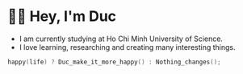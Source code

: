 # 👋🏼 Hey, I'm Duc

* I am currently studying at Ho Chi Minh University of Science.
* I love learning, researching and creating many interesting things.

```cpp
happy(life) ? Duc_make_it_more_happy() : Nothing_changes();
```

<!--
<h3 align="left">Languages and Tools:</h3>
<p align="left">
  <img src="https://raw.githubusercontent.com/devicons/devicon/master/icons/python/python-original.svg" alt="python" width="40" height="40"/> 
  <img src="https://raw.githubusercontent.com/devicons/devicon/master/icons/cplusplus/cplusplus-original.svg" alt="cplusplus" width="40" height="40"/> 
  <img src="https://raw.githubusercontent.com/devicons/devicon/master/icons/css3/css3-original-wordmark.svg" alt="css3" width="40" height="40"/> 
  <img src="https://raw.githubusercontent.com/devicons/devicon/master/icons/html5/html5-original-wordmark.svg" alt="html5" width="40" height="40"/> 
  <img src="https://raw.githubusercontent.com/devicons/devicon/master/icons/javascript/javascript-original.svg" alt="javascript" width="40" height="40"/> 
</p>
-->

<!--
<h3 align="left">Github Stats:</h3>
<p align="center">
  <img width="49%" src="https://github-readme-stats.vercel.app/api?username=caotanduc&show_icons=true&theme=buefy"/>
  <img width="49%" src="https://github-readme-streak-stats.herokuapp.com?user=caotanduc&theme=buefy&date_format=M%20j%5B%2C%20Y%5D"/>
</p>
-->
